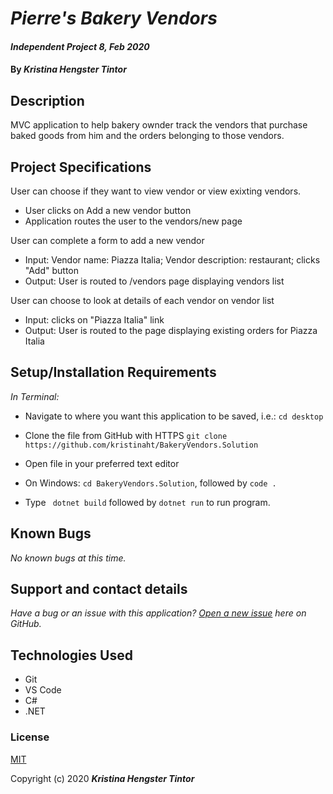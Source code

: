 # _Pierre's Bakery Vendors_

#### _Independent Project 8, Feb 2020_

#### By _**Kristina Hengster Tintor**_

## Description
MVC application to help bakery ownder track the vendors that purchase baked goods from him and the orders belonging to those vendors.

## Project Specifications

User can choose if they want to view vendor or view exixting vendors.
* User clicks on Add a new vendor button
* Application routes the user to the vendors/new page

User can complete a form to add a new vendor
* Input: Vendor name: Piazza Italia; Vendor description: restaurant; clicks "Add" button
* Output: User is routed to /vendors page displaying vendors list

User can choose to look at details of each vendor on vendor list
* Input: clicks on "Piazza Italia" link
* Output: User is routed to the page displaying existing orders for Piazza Italia



## Setup/Installation Requirements

_In Terminal:_

* Navigate to where you want this application to be saved, i.e.:
```cd desktop```
* Clone the file from GitHub with HTTPS
```git clone https://github.com/kristinaht/BakeryVendors.Solution```
* Open file in your preferred text editor

* On Windows: ```cd BakeryVendors.Solution```, followed by ```code .```
* Type ``` dotnet build``` followed by ```dotnet run``` to run program.


## Known Bugs

_No known bugs at this time._

## Support and contact details

_Have a bug or an issue with this application? [Open a new issue](https://github.com/kristinaht/BakeryVendors.Solution) here on GitHub._

## Technologies Used

* Git
* VS Code
* C#
* .NET

### License

[MIT](https://choosealicense.com/licenses/mit/)

Copyright (c) 2020 **_Kristina Hengster Tintor_**